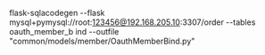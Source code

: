 flask-sqlacodegen --flask mysql+pymysql://root:123456@192.168.205.10:3307/order --tables oauth_member_b ind --outfile "common/models/member/OauthMemberBind.py"